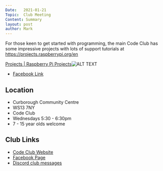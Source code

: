 ```yaml
---
Date:   2021-01-21
Topic:  Club Meeting
Content: Summary
layout: post
author: Mark
---
```

For those keen to get started with programming, the main Code Club has some impressive projects with lots of support tutorials at https://projects.raspberrypi.org/en

[Projects | Raspberry Pi Projects](https://l.facebook.com/l.php?u=https%3A%2F%2Fprojects.raspberrypi.org%2Fen&h=AT1GULjR_KZ5nhWPX__K1rsjtJ4bDXcySLM-VRRp57xtNOCop2Ju8CL9RIgvs6PPA7v6MNntEkIbRGp6tLo7UvnXJ7vjAqnDeR27WcYeeNwkhomavaWaEm7Y4bqdR1ab&s=1)![ALT TEXT](https://external.fbhx6-1.fna.fbcdn.net/emg1/v/t13/7012666828657964948?url=https%3A%2F%2Fprojects.raspberrypi.org%2Fstatic%2Fmedia%2Flogomark.20300533.svg&fb_obo=1&utld=raspberrypi.org&stp=c0.5000x0.5000f_dst-emg0_p720x720_q75&ccb=13-1&oh=06_AbHcBPE9shtjZWEnDqEw9kchc8s08IkYrhnlXchoU1vNIg&oe=6528863C&_nc_sid=e609ca)

* [Facebook Link](https://www.facebook.com/1481985248595237/posts/3432969276830148/)

## Location

* Curborough Community Centre
* WS13 7NY
* Code Club
* Wednesdays 5:30 - 6:30pm
* 7 - 15 year olds welcome

## Club Links

* [Code Club Website](https://lichfield-code-club.github.io/)
* [Facebook Page](https://www.facebook.com/LichfieldCoders)
* [Discord club messages](https://discord.gg/szz6xGK)
